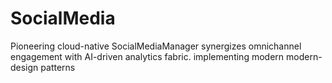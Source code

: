 # SocialMedia
Pioneering cloud-native SocialMediaManager synergizes omnichannel engagement with AI-driven analytics fabric. implementing modern modern-design patterns
